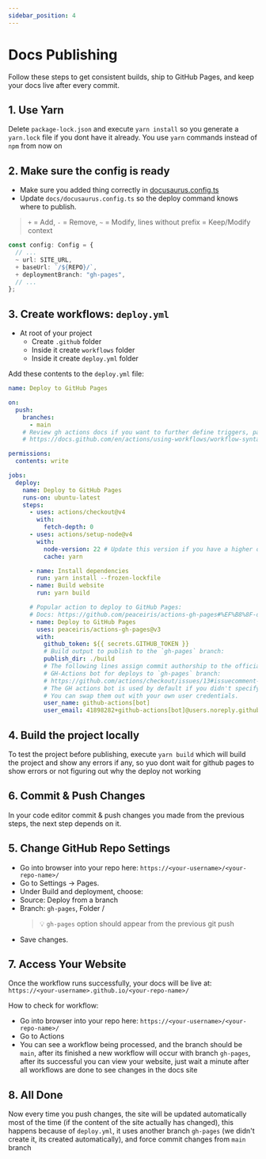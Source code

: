 ```yaml
---
sidebar_position: 4
---
```


# Docs Publishing

Follow these steps to get consistent builds, ship to GitHub Pages, and keep your docs live after every commit.

## 1. Use Yarn

Delete `package-lock.json` and execute `yarn install` so you generate a `yarn.lock` file if you dont have it already. You use `yarn` commands instead of `npm` from now on

## 2. Make sure the config is ready

- Make sure you added thing correctly in [docusaurus.config.ts](./docs-creation.md#addingmodifyingremoving-files-and-folders-after-install-with-the-template-generation)
- Update `docs/docusaurus.config.ts` so the deploy command knows where to publish.

> `+` = Add, `-` = Remove, `~` = Modify, lines without prefix = Keep/Modify context

```ts title="docusaurus.config.ts"
const config: Config = {
  // ...
  ~ url: SITE_URL,
  + baseUrl: `/${REPO}/`,
  + deploymentBranch: "gh-pages",
  // ...
};
```

## 3. Create workflows: `deploy.yml`

- At root of your project
  - Create `.github` folder
  - Inside it create `workflows` folder
  - Inside it create `deploy.yml` folder

Add these contents to the `deploy.yml` file:

```yml title="deploy.yml"
name: Deploy to GitHub Pages

on:
  push:
    branches:
      - main
    # Review gh actions docs if you want to further define triggers, paths, etc
    # https://docs.github.com/en/actions/using-workflows/workflow-syntax-for-github-actions#on

permissions:
  contents: write

jobs:
  deploy:
    name: Deploy to GitHub Pages
    runs-on: ubuntu-latest
    steps:
      - uses: actions/checkout@v4
        with:
          fetch-depth: 0
      - uses: actions/setup-node@v4
        with:
          node-version: 22 # Update this version if you have a higher one
          cache: yarn

      - name: Install dependencies
        run: yarn install --frozen-lockfile
      - name: Build website
        run: yarn build

      # Popular action to deploy to GitHub Pages:
      # Docs: https://github.com/peaceiris/actions-gh-pages#%EF%B8%8F-docusaurus
      - name: Deploy to GitHub Pages
        uses: peaceiris/actions-gh-pages@v3
        with:
          github_token: ${{ secrets.GITHUB_TOKEN }}
          # Build output to publish to the `gh-pages` branch:
          publish_dir: ./build
          # The following lines assign commit authorship to the official
          # GH-Actions bot for deploys to `gh-pages` branch:
          # https://github.com/actions/checkout/issues/13#issuecomment-724415212
          # The GH actions bot is used by default if you didn't specify the two fields.
          # You can swap them out with your own user credentials.
          user_name: github-actions[bot]
          user_email: 41898282+github-actions[bot]@users.noreply.github.com
```

## 4. Build the project locally

To test the project before publishing, execute `yarn build` which will build the project and show any errors if any, so yuo dont wait for github pages to show errors or not figuring out why the deploy not working

## 6. Commit & Push Changes

In your code editor commit & push changes you made from the previous steps, the next step depends on it.

## 5. Change GitHub Repo Settings

- Go into browser into your repo here: `https://<your-username>/<your-repo-name>/`
- Go to Settings → Pages.
- Under Build and deployment, choose:
- Source: Deploy from a branch
- Branch: `gh-pages`, Folder /
  > 💡 `gh-pages` option should appear from the previous git push
- Save changes.

## 7. Access Your Website

Once the workflow runs successfully, your docs will be live at: `https://<your-username>.github.io/<your-repo-name>/`

How to check for workflow:

- Go into browser into your repo here: `https://<your-username>/<your-repo-name>/`
- Go to Actions
- You can see a workflow being processed, and the branch should be `main`, after its finished a new workflow will occur with branch `gh-pages`, after its successful you can view your website, just wait a minute after all workflows are done to see changes in the docs site

## 8. All Done

Now every time you push changes, the site will be updated automatically most of the time (if the content of the site actually has changed), this happens because of `deploy.yml`, it uses another branch `gh-pages` (we didn't create it, its created automatically), and force commit changes from `main` branch
